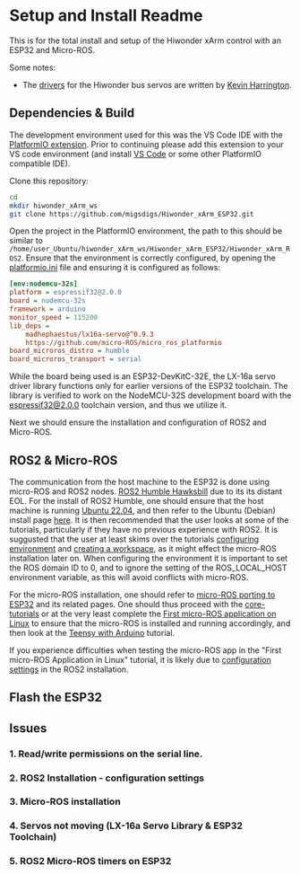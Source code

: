 # Setup and Install Readme

This is for the total install and setup of the Hiwonder xArm control with an ESP32 and Micro-ROS.

Some notes:
* The [drivers](https://github.com/madhephaestus/lx16a-servo/tree/master) for the Hiwonder bus servos are written by [Kevin Harrington](https://github.com/madhephaestus).

## Dependencies & Build
The development environment used for this was the VS Code IDE with the [PlatformIO extension](https://platformio.org/install/ide?install=vscode). Prior to continuing please add this extension to your VS code environment (and install [VS Code](https://code.visualstudio.com/) or some other PlatformIO compatible IDE).

Clone this repository:
```bash
cd
mkdir hiwonder_xArm_ws
git clone https://github.com/migsdigs/Hiwonder_xArm_ESP32.git
```

Open the project in the PlatformIO environment, the path to this should be similar to `/home/user_Ubuntu/hiwonder_xArm_ws/Hiwonder_xArm_ESP32/Hiwonder_xArm_ROS2`. Ensure that the environment is correctly configured, by opening the [platformio.ini](https://github.com/migsdigs/Hiwonder_xArm_ESP32/blob/main/Hiwonder_xArm_ROS2/platformio.ini) file and ensuring it is configured as follows:
```ini
[env:nodemcu-32s]
platform = espressif32@2.0.0
board = nodemcu-32s
framework = arduino
monitor_speed = 115200
lib_deps = 
    madhephaestus/lx16a-servo@^0.9.3
    https://github.com/micro-ROS/micro_ros_platformio
board_microros_distro = humble
board_microros_transport = serial
```

While the board being used is an ESP32-DevKitC-32E, the LX-16a servo driver library functions only for earlier versions of the ESP32 toolchain. The library is verified to work on the NodeMCU-32S development board with the espressif32@2.0.0 toolchain version, and thus we utilize it.

Next we should ensure the installation and configuration of ROS2 and Micro-ROS.

## ROS2 & Micro-ROS
The communication from the host machine to the ESP32 is done using micro-ROS and ROS2 nodes. [ROS2 Humble Hawksbill](https://docs.ros.org/en/humble/index.html) due to its its distant EOL.
For the install of ROS2 Humble, one should ensure that the host machine is running [Ubuntu 22.04](https://releases.ubuntu.com/jammy/), 
and then refer to the Ubuntu (Debian) install page [here](https://docs.ros.org/en/humble/Installation/Ubuntu-Install-Debians.html). It is then recommended that the user looks at some of 
the tutorials, particularly if they have no previous experience with ROS2. It is suggusted that the user at least skims over the tutorials [configuring environment](https://docs.ros.org/en/humble/Tutorials/Beginner-CLI-Tools/Configuring-ROS2-Environment.html)
and [creating a workspace](https://docs.ros.org/en/humble/Tutorials/Beginner-Client-Libraries/Creating-A-Workspace/Creating-A-Workspace.html), as it might effect the micro-ROS installation later on.
When configuring the environment it is important to set the ROS domain ID to 0, and to ignore the setting of the ROS_LOCAL_HOST environment variable, as this will avoid conflicts with micro-ROS.

For the micro-ROS installation, one should refer to [micro-ROS porting to ESP32](https://micro.ros.org/blog/2020/08/27/esp32/) and its related pages. One should thus proceed
with the [core-tutorials](https://micro.ros.org//docs/tutorials/core/overview/) or at the very least complete the [First micro-ROS application on Linux](https://micro.ros.org//docs/tutorials/core/first_application_linux/) to ensure that the micro-ROS is installed and running accordingly, and then look at the [Teensy with Arduino](https://micro.ros.org//docs/tutorials/core/teensy_with_arduino/) tutorial. 

If you experience difficulties when testing the micro-ROS app in the "First micro-ROS Application in Linux" tutorial, it is likely due to [configuration settings](https://github.com/migsdigs/Hiwonder_xArm_ESP32/edit/main/Hiwonder_xArm_ROS2/SETUP_README.md#2-ros2-installation---configuration-settings) in the ROS2 installation.


## Flash the ESP32

## Issues
### 1. Read/write permissions on the serial line.

### 2. ROS2 Installation - configuration settings

### 3. Micro-ROS installation

### 4. Servos not moving (LX-16a Servo Library & ESP32 Toolchain)

### 5. ROS2 Micro-ROS timers on ESP32

